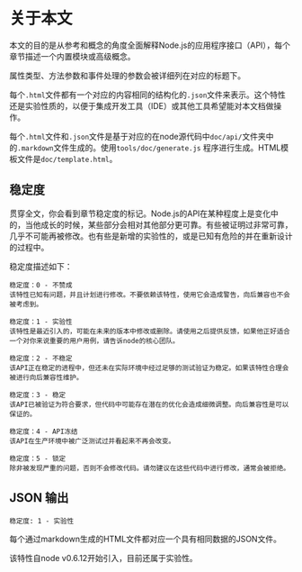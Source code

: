 # 关于本文

<!-- type=misc -->

本文的目的是从参考和概念的角度全面解释Node.js的应用程序接口（API），每个章节描述一个内置模块或高级概念。

属性类型、方法参数和事件处理的参数会被详细列在对应的标题下。

每个`.html`文件都有一个对应的内容相同的结构化的`.json`文件来表示。这个特性还是实验性质的，以便于集成开发工具（IDE）或其他工具希望能对本文档做操作。

每个`.html`文件和`.json`文件是基于对应的在node源代码中`doc/api/`文件夹中的`.markdown`文件生成的。使用`tools/doc/generate.js` 程序进行生成。HTML模板文件是`doc/template.html`。

## 稳定度

<!--type=misc-->

贯穿全文，你会看到章节稳定度的标记。Node.js的API在某种程度上是变化中的，当他成长的时候，某些部分会相对其他部分更可靠。有些被证明过非常可靠，几乎不可能再被修改。也有些是新增的实验性的，或是已知有危险的并在重新设计的过程中。

稳定度描述如下：

```
稳定度：0 - 不赞成
该特性已知有问题，并且计划进行修改。不要依赖该特性，使用它会造成警告，向后兼容也不会被考虑到。
```

```
稳定度：1 - 实验性
该特性是最近引入的，可能在未来的版本中修改或删除。请使用之后提供反馈，如果他正好适合一个对你来说重要的用户用例，请告诉node的核心团队。
```

```
稳定度：2 - 不稳定
该API正在稳定的进程中，但还未在实际环境中经过足够的测试验证为稳定。如果该特性合理会被进行向后兼容性维护。
```

```
稳定度：3 - 稳定
该API已被验证为符合要求，但代码中可能存在潜在的优化会造成细微调整。向后兼容性是可以保证的。
```

```
稳定度：4 - API冻结
该API在生产环境中被广泛测试过并看起来不再会改变。
```

```
稳定度：5 - 锁定
除非被发现严重的问题，否则不会修改代码。请勿建议在这些代码中进行修改，通常会被拒绝。
```

## JSON 输出

    稳定度: 1 - 实验性

每个通过markdown生成的HTML文件都对应一个具有相同数据的JSON文件。

该特性自node v0.6.12开始引入，目前还属于实验性。
